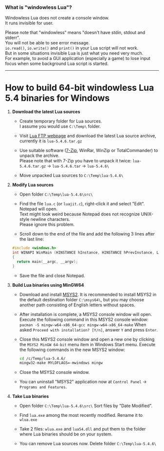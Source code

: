 ### What is "windowless Lua"?

Windowless Lua does not create a console window.  
It runs invisible for user.

Please note that "windowless" means "doesn't have stdin, stdout and stderr".  
You will not be able to see error message.  
`io.read()`, `io.write()` and `print()` in your Lua script will not work.  
But in some situations invisible Lua is just what you need very much.  
For example, to avoid a GUI application (especially a game) to lose input focus when some background Lua script is started.

----

# How to build 64-bit windowless Lua 5.4 binaries for Windows


1. **Download the latest Lua sources**

    - Create temporary folder for Lua sources.  
      I assume you would use `C:\Temp\` folder.

    - Visit [Lua FTP webpage](https://www.lua.org/ftp/) and download the latest Lua source archive, currently it is `lua-5.4.6.tar.gz`

    - Use suitable software ([7-Zip](https://www.7-zip.org/a/7z1900-x64.exe), WinRar, WinZip or TotalCommander) to unpack the archive.  
      Please note that with 7-Zip you have to unpack it twice: `lua-5.4.6.tar.gz` -> `lua-5.4.6.tar` -> `lua-5.4.6\`

    - Move unpacked Lua sources to `C:\Temp\lua-5.4.6\`

2. **Modify Lua sources**

    - Open folder `C:\Temp\lua-5.4.6\src\`

    - Find the file `lua.c` (or `luajit.c`), right-click it and select "Edit".  
      Notepad will open.  
      Text might look weird because Notepad does not recognize UNIX-style newline characters.  
      Please ignore this problem.

    - Scroll down to the end of the file and add the following 3 lines after the last line:
    ```c
    #include <windows.h>
    int WINAPI WinMain (HINSTANCE hInstance, HINSTANCE hPrevInstance, LPSTR lpCmdLine, int nShowCmd)
    {
      return main(__argc, __argv);
    }
    ```
   
    - Save the file and close Notepad.

3. **Build Lua binaries using MinGW64**

    - Download and install [MSYS2](https://repo.msys2.org/distrib/x86_64/msys2-x86_64-20210419.exe).
      It is recommended to install MSYS2 in the default destination folder `C:\msys64\`,
      but you may choose another path consisting of English letters without spaces.
  
    - After installation is complete, a MSYS2 console window will open.
      Execute the following command in this MSYS2 console window:
      `pacman -S mingw-w64-x86_64-gcc mingw-w64-x86_64-make`
      When asked `Proceed with installation? [Y/n]`, answer `Y` and press `Enter`.
  
    - Close this MSYS2 console window and open a new one by clicking the `MSYS2 MinGW 64-bit` menu item in Windows Start menu.
      Execute the following commands in the new MSYS2 window:
      ```bash
      cd /c/Temp/lua-5.4.6/
      mingw32-make MYLDFLAGS=-mwindows mingw
      ```
  
    - Close the MSYS2 console window.
  
    - You can uninstall "MSYS2" application now at `Control Panel` -> `Programs and Features`.

4. **Take Lua binaries**

    - Open folder `C:\Temp\lua-5.4.6\src\`
      Sort files by "Date Modified".
  
    - Find `lua.exe` among the most recently modified.
      Rename it to `wlua.exe`
  
    - Take 2 files: `wlua.exe` and `lua54.dll`
      and put them to the folder where Lua binaries should be on your system.
  
    - You can remove Lua sources now.
      Delete folder `C:\Temp\lua-5.4.6\`
